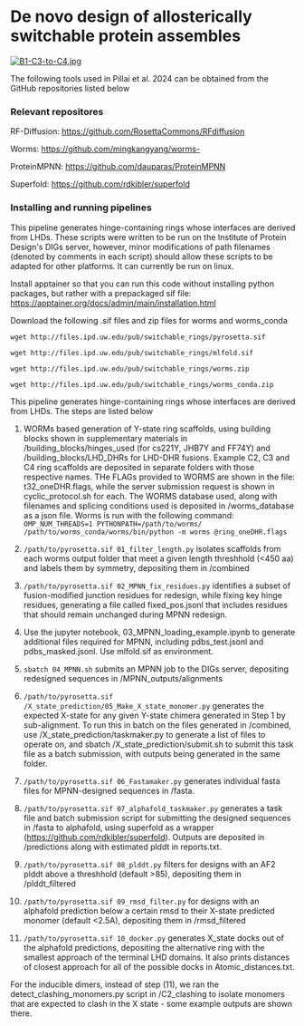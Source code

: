 # De novo design of allosterically switchable protein assembles

[![B1-C3-to-C4.jpg](https://i.postimg.cc/s2mBrcCz/B1-C3-to-C4.jpg)](https://postimg.cc/v11875m2)


The following tools used in Pillai et al. 2024 can be obtained from the GitHub repositories listed below

### Relevant repositores

RF-Diffusion: https://github.com/RosettaCommons/RFdiffusion

Worms: https://github.com/mingkangyang/worms-

ProteinMPNN: https://github.com/dauparas/ProteinMPNN

Superfold: https://github.com/rdkibler/superfold

### Installing and running pipelines

This pipeline generates hinge-containing rings whose interfaces are derived from LHDs. These scripts were written to be run on the Institute of Protein Design's DIGs server, however, minor modifications of path filenames (denoted by comments in each script) should allow these scripts to be adapted for other platforms. It can currently be run on linux.

Install apptainer so that you can run this code without installing python packages, but rather with a prepackaged sif file: https://apptainer.org/docs/admin/main/installation.html

Download the following .sif files and zip files for worms and worms_conda 

```wget http://files.ipd.uw.edu/pub/switchable_rings/pyrosetta.sif```

```wget http://files.ipd.uw.edu/pub/switchable_rings/mlfold.sif```

```wget http://files.ipd.uw.edu/pub/switchable_rings/worms.zip```

```wget http://files.ipd.uw.edu/pub/switchable_rings/worms_conda.zip```


This pipeline generates hinge-containing rings whose interfaces are derived from LHDs. The steps are listed below


1) WORMs based generation of Y-state ring scaffolds, using building blocks shown in supplementary materials in /building_blocks/hinges_used (for cs221Y, JHB7Y and FF74Y) and /building_blocks/LHD_DHRs for LHD-DHR fusions. Example C2, C3 and C4 ring scaffolds are deposited in separate folders with those respective names. THe FLAGs provided to WORMS are shown in the file: t32_oneDHR.flags, while the server submission request is shown in cyclic_protocol.sh for each. The WORMS database used, along with filenames and splicing conditions used is deposited in /worms_database as a json file. Worms is run with the following command:
```OMP_NUM_THREADS=1 PYTHONPATH=/path/to/worms/ /path/to/worms_conda/worms/bin/python -m worms @ring_oneDHR.flags```

2) ```/path/to/pyrosetta.sif 01_filter_length.py``` isolates scaffolds from each worms output folder that meet a given length threshhold (<450 aa) and labels them by symmetry, depositing them in /combined

3) ```/path/to/pyrosetta.sif 02_MPNN_fix_residues.py``` identifies a subset of fusion-modified junction residues for redesign, while fixing key hinge residues, generating a file called fixed_pos.jsonl that includes residues that should remain unchanged during MPNN redesign.

4) Use the jupyter notebook, 03_MPNN_loading_example.ipynb to generate additional files required for MPNN, including pdbs_test.jsonl and pdbs_masked.jsonl. Use mlfold.sif as environment.

5) ```sbatch 04_MPNN.sh``` submits an MPNN job to the DIGs server, depositing redesigned sequences in /MPNN_outputs/alignments

6) ```/path/to/pyrosetta.sif /X_state_prediction/05_Make_X_state_monomer.py``` generates the expected X-state for any given Y-state chimera generated in Step 1 by sub-alignment. To run this in batch on the files generated in /combined, use /X_state_prediction/taskmaker.py to generate a list of files to operate on, and sbatch /X_state_prediction/submit.sh to submit this task file as a batch submission, with outputs being generated in the same folder. 

7) ```/path/to/pyrosetta.sif 06_Fastamaker.py``` generates individual fasta files for MPNN-designed sequences in /fasta. 

8) ```/path/to/pyrosetta.sif 07_alphafold_taskmaker.py``` generates a task file and batch submission script for submitting the designed sequences in /fasta to alphafold, using superfold as a wrapper (https://github.com/rdkibler/superfold). Outputs are deposited in /predictions along with estimated plddt in reports.txt.

9) ```/path/to/pyrosetta.sif 08_plddt.py``` filters for designs with an AF2 plddt above a threshhold (default >85), depositing them in /plddt_filtered

10) ```/path/to/pyrosetta.sif 09_rmsd_filter.py``` for designs with an alphafold prediction below a certain rmsd to their X-state predicted monomer (default <2.5A), depositing them in /rmsd_filtered

11) ```/path/to/pyrosetta.sif 10_docker.py``` generates X_state docks out of the alphafold predictions, depositing the alternative ring with the smallest approach of the terminal LHD domains. It also prints distances of closest approach for all of the possible docks in Atomic_distances.txt.

For the inducible dimers, instead of step (11), we ran the detect_clashing_monomers.py script in /C2_clashing to isolate monomers that are expected to clash in the X state - some example outputs are shown there.
